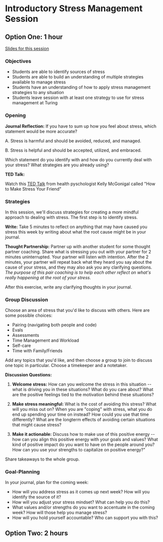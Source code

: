 # Introductory Stress Management Session

## Option One: 1 hour

[Slides for this session](https://docs.google.com/presentation/d/1Fl4QndmeBU1qunfZ7VowMiBGTAQylYtQxTrrOiUuz5k/edit?usp=sharing)

### Objectives

* Students are able to identify sources of stress
* Students are able to build an understanding of multiple strategies available to manage stress
* Students have an understanding of how to apply stress management strategies to any situation
* Students leave session with at least one strategy to use for stress management at Turing

### Opening

**Journal Reflection:**
If you have to sum up how you feel about stress, which statement would be more accurate? 

  A. Stress is harmful and should be avoided, reduced, and managed. 
  
  B. Stress is helpful and should be accepted, utilized, and embraced.

Which statement do you identify with and how do you currently deal with your stress? What strategies are you already using?

**TED Talk:**

Watch this [TED Talk](http://www.ted.com/talks/kelly_mcgonigal_how_to_make_stress_your_friend?language=en) from health pyschologist Kelly McGonigal called "How to Make Stress Your Friend"

### Strategies 
In this session, we'll discuss strategies for creating a more mindful approach to dealing with stress. The first step is to identify stress. 

**Write:**
Take 5 minutes to reflect on anything that may have caused you stress this week by writing about what the root cause might be in your journal.

**Thought Partnership:**
Partner up with another student for some thought partner coaching. Share what is stressing you out with your partner for 2 minutes uninterrupted. Your partner will listen with intention. After the 2 minutes, your partner will repeat back what they heard you say about the cause of your stress, and they may also ask you any clarifying questions. *The purpose of this pair coaching is to help each other reflect on what's really happening at the root of your stress.*

After this exercise, write any clarifying thoughts in your journal. 

### Group Discussion
Choose an area of stress that you'd like to discuss with others. Here are some possible choices:

* Pairing (navigating both people and code)
* Evals
* Assessments
* Time Management and Workload
* Self-care
* Time with Family/Friends

Add any topics that you'd like, and then choose a group to join to discuss one topic in particular. Choose a timekeeper and a notetaker.

**Discussion Questions:**

1. **Welcome stress:** How can you welcome the stress in this situation -- what is driving you in these situations? What do you care about? What are the positive feelings tied to the motivation behind these situations? 

2. **Make stress meaningful:** What is the cost of avoiding this stress? What will you miss out on? When you are "coping" with stress, what you do end up spending your time on instead? How could you use that time differently? What are the longterm effects of avoiding certain situations that might cause stress? 

3. **Make it actionable:** Discuss how to make use of this positive energy -- how can you align this positive energy with your goals and values? What kind of positive impact do you want to have on the people around you? How can you use your strengths to capitalize on positive energy?"  

Share takeaways to the whole group.

### Goal-Planning
In your journal, plan for the coming week:

* How will you address stress as it comes up next week? How will you identify the source of it?
* How will you adjust your stress mindset? What can help you do this?
* What values and/or strengths do you want to accentuate in the coming week? How will those help you manage stress?
* How will you hold yourself accountable? Who can support you with this?


## Option Two: 2 hours
